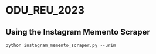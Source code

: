 ﻿# ODU_REU_2023
## Using the Instagram Memento Scraper
```ps
python instagram_memento_scraper.py --urim
```
